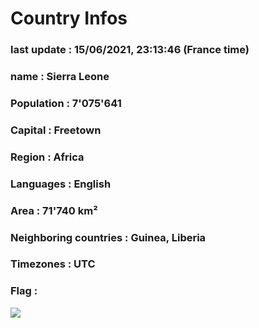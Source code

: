 # Country  Infos
### last update : 15/06/2021, 23:13:46 (France time)

### name : Sierra Leone
### Population : 7'075'641
### Capital : Freetown
### Region : Africa
### Languages : English
### Area : 71'740 km²
### Neighboring countries : Guinea, Liberia
### Timezones : UTC

### Flag :
![](https://restcountries.eu/data/sle.svg)